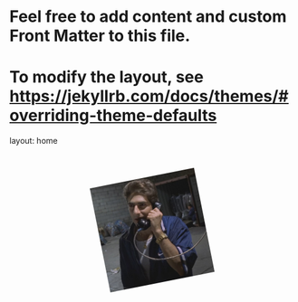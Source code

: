 # Feel free to add content and custom Front Matter to this file.

# To modify the layout, see https://jekyllrb.com/docs/themes/#overriding-theme-defaults

layout: home

<div class="logo-animation">

  <img src="/images/chris.jpg" alt="Site Logo" class="animated-logo">

</div>

<style>

  .logo-animation {

    text-align: center;

    margin: 50px 0;

  }

  .animated-logo {

    max-width: 200px;

    animation: fadeInRotate 2s ease-in-out;

  }

  @keyframes fadeInRotate {

    0% {

      opacity: 0;

      transform: scale(0) rotate(-180deg);

    }

    100% {

      opacity: 1;

      transform: scale(1) rotate(0deg);

    }

  }

</style>
